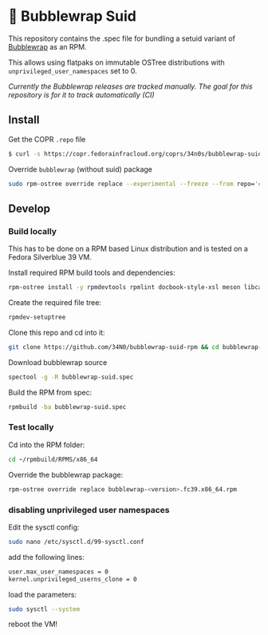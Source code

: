 # 🚀 Bubblewrap Suid

This repository contains the .spec file for bundling a setuid variant of [Bubblewrap](https://github.com/containers/bubblewrap) as an RPM.

This allows using flatpaks on immutable OSTree distributions with `unprivileged_user_namespaces` set to 0.

*Currently the Bubblewrap releases are tracked manually. The goal for this repository is for it to track automatically (CI)*

## Install

Get the COPR `.repo` file
```bash
$ curl -s https://copr.fedorainfracloud.org/coprs/34n0s/bubblewrap-suid/repo/fedora-39/34n0s-bubblewrap-suid-fedora-39.repo | sudo tee /etc/yum.repos.d/34n0s-bubblewrap-suid-fedora-39.repo

```
Override `bubblewrap` (without suid) package
```bash
sudo rpm-ostree override replace --experimental --freeze --from repo='copr:copr.fedorainfracloud.org:34n0s:bubblewrap-suid' bubblewrap
```

## Develop

### Build locally

This has to be done on a RPM based Linux distribution and is tested on a Fedora Silverblue 39 VM.

Install required RPM build tools and dependencies:
```bash
rpm-ostree install -y rpmdevtools rpmlint docbook-style-xsl meson libcap-devel libselinux-devel gcc
```
Create the required file tree:
```bash
rpmdev-setuptree
```
Clone this repo and cd into it:
```bash
git clone https://github.com/34N0/bubblewrap-suid-rpm && cd bubblewrap-suid-rpm
```
Download bubblewrap source
```bash
spectool -g -R bubblewrap-suid.spec
```
Build the RPM from spec:
```bash
rpmbuild -ba bubblewrap-suid.spec
```

### Test locally

Cd into the RPM folder:
```bash
cd ~/rpmbuild/RPMS/x86_64
```
Override the bubblewrap package:
```bash
rpm-ostree override replace bubblewrap-<version>.fc39.x86_64.rpm
```

### disabling unprivileged user namespaces
Edit the sysctl config:
```bash
sudo nano /etc/sysctl.d/99-sysctl.conf 
```
add the following lines:
```bash
user.max_user_namespaces = 0
kernel.unprivileged_userns_clone = 0
```
load the parameters:
```bash
sudo sysctl --system
```
reboot the VM!